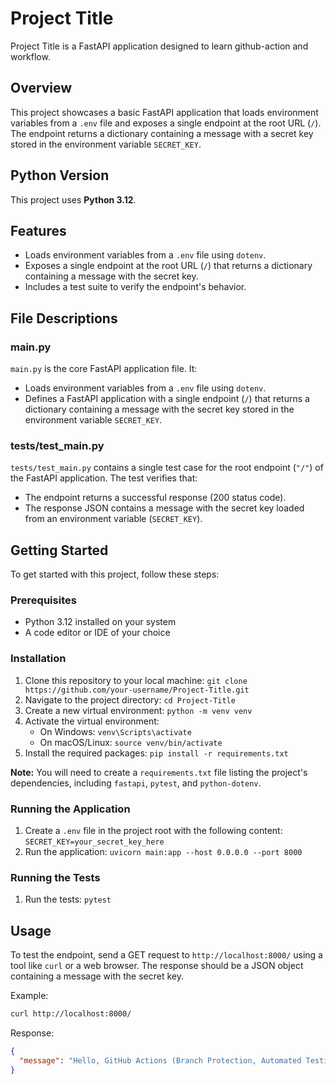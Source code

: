 # Project Title
Project Title is a FastAPI application designed to learn github-action and workflow.

## Overview
This project showcases a basic FastAPI application that loads environment variables from a `.env` file and exposes a single endpoint at the root URL (`/`). The endpoint returns a dictionary containing a message with a secret key stored in the environment variable `SECRET_KEY`.

## Python Version
This project uses **Python 3.12**.

## Features
* Loads environment variables from a `.env` file using `dotenv`.
* Exposes a single endpoint at the root URL (`/`) that returns a dictionary containing a message with the secret key.
* Includes a test suite to verify the endpoint's behavior.

## File Descriptions

### main.py
`main.py` is the core FastAPI application file. It:
* Loads environment variables from a `.env` file using `dotenv`.
* Defines a FastAPI application with a single endpoint (`/`) that returns a dictionary containing a message with the secret key stored in the environment variable `SECRET_KEY`.

### tests/test_main.py
`tests/test_main.py` contains a single test case for the root endpoint (`"/"`) of the FastAPI application. The test verifies that:
* The endpoint returns a successful response (200 status code).
* The response JSON contains a message with the secret key loaded from an environment variable (`SECRET_KEY`).

## Getting Started
To get started with this project, follow these steps:

### Prerequisites
* Python 3.12 installed on your system
* A code editor or IDE of your choice

### Installation
1. Clone this repository to your local machine: `git clone https://github.com/your-username/Project-Title.git`
2. Navigate to the project directory: `cd Project-Title`
3. Create a new virtual environment: `python -m venv venv`
4. Activate the virtual environment:
	* On Windows: `venv\Scripts\activate`
	* On macOS/Linux: `source venv/bin/activate`
5. Install the required packages: `pip install -r requirements.txt`

**Note:** You will need to create a `requirements.txt` file listing the project's dependencies, including `fastapi`, `pytest`, and `python-dotenv`.

### Running the Application
1. Create a `.env` file in the project root with the following content: `SECRET_KEY=your_secret_key_here`
2. Run the application: `uvicorn main:app --host 0.0.0.0 --port 8000`

### Running the Tests
1. Run the tests: `pytest`

## Usage
To test the endpoint, send a GET request to `http://localhost:8000/` using a tool like `curl` or a web browser. The response should be a JSON object containing a message with the secret key.

Example:
```bash
curl http://localhost:8000/
```
Response:
```json
{
  "message": "Hello, GitHub Actions (Branch Protection, Automated Testing, Workflow creation, GitHub Secrets) with secret key: your_secret_key_here"
}
```

